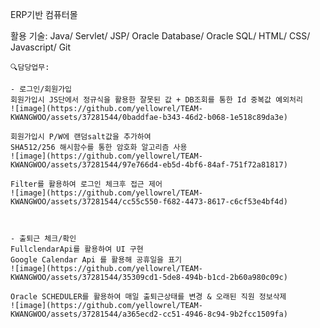 ERP기반 컴퓨터몰

활용 기술:
Java/ Servlet/ JSP/ Oracle Database/ Oracle SQL/ HTML/ CSS/ Javascript/ Git


    🔍담당업무: 
    
    - 로그인/회원가입
    회원가입시 JS단에서 정규식을 활용한 잘못된 값 + DB조회를 통한 Id 중복값 예외처리
    ![image](https://github.com/yellowrel/TEAM-KWANGWOO/assets/37281544/0baddfae-b343-46d2-b068-1e518c89da3e)

    회원가입시 P/W에 랜덤salt값을 추가하여 
    SHA512/256 해시함수를 통한 암호화 알고리즘 사용
    ![image](https://github.com/yellowrel/TEAM-KWANGWOO/assets/37281544/97e766d4-eb5d-4bf6-84af-751f72a81817)
    
    Filter를 활용하여 로그인 체크후 접근 제어
    ![image](https://github.com/yellowrel/TEAM-KWANGWOO/assets/37281544/cc55c550-f682-4473-8617-c6cf53e4bf4d)


    
    - 출퇴근 체크/확인
    FullclendarApi를 활용하여 UI 구현
    Google Calendar Api 를 활용해 공휴일을 표기
    ![image](https://github.com/yellowrel/TEAM-KWANGWOO/assets/37281544/35309cd1-5de8-494b-b1cd-2b60a980c09c)

    Oracle SCHEDULER를 활용하여 매일 출퇴근상태를 변경 & 오래된 직원 정보삭제
    ![image](https://github.com/yellowrel/TEAM-KWANGWOO/assets/37281544/a365ecd2-cc51-4946-8c94-9b2fcc1509fa)
    
